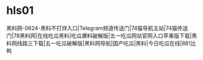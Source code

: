 # hls01
黑料网-0624-黑料不打烊入口|Telegram频道传送门|74猫导航主站|74猫传送门|78黑料网|在线吃瓜黑料|吃瓜爆料破解版|五一吃瓜网站官网入口苹果版下载|黑料网线路三下载|五一吃瓜破解版|黑料网导航|国产吃瓜|黑料|今日吃瓜在线|881比鸭
